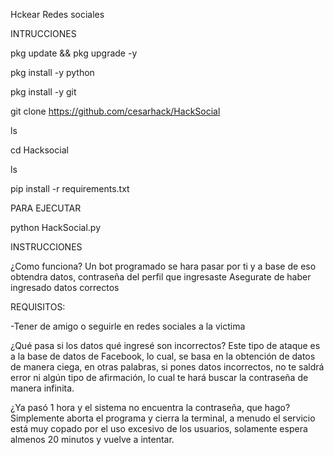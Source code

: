 
Hckear Redes sociales


INTRUCCIONES

pkg update && pkg upgrade -y

pkg install -y python

pkg install -y git

git clone https://github.com/cesarhack/HackSocial

ls

cd Hacksocial

ls

pip install -r requirements.txt

PARA EJECUTAR


python HackSocial.py

INSTRUCCIONES

¿Como funciona?
Un bot programado  se hara pasar por ti y a base de eso obtendra datos, contraseña del perfil que ingresaste
Asegurate de haber ingresado datos correctos

REQUISITOS:


-Tener de amigo o seguirle en redes sociales a la victima

¿Qué pasa si los datos qué ingresé son incorrectos?
Este tipo de ataque es a la base de datos de Facebook, lo cual, se basa en la obtención de datos de manera ciega, en otras palabras, si pones datos incorrectos, no te saldrá error ni algún tipo de afirmación, lo cual te hará buscar la contraseña de manera infinita.

¿Ya pasó 1 hora y el sistema no encuentra la contraseña, que hago?
Simplemente aborta el programa y cierra la terminal, a menudo el servicio está muy copado por el uso excesivo de los usuarios, solamente espera almenos 20 minutos y vuelve a intentar.
